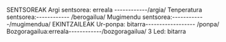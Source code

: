 SENTSOREAK
Argi sentsorea: erreala ------------/argia/<argi>
Tenperatura sentsorea:------------ /berogailua/<bero>
Mugimendu sentsorea:------------/mugimendua/<mug>
EKINTZAILEAK
Ur-ponpa: bitarra------------------ /ponpa/<ponpa>
Bozgoragailua:erreala------------/bozgoragailua/<bozg>
3 Led: bitarra

